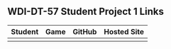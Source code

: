 ## WDI-DT-57 Student Project 1 Links

| Student | Game | GitHub | Hosted Site |
|---|:---:|:---:|:---:|
| | | | |

